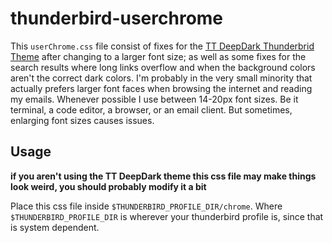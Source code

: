 # thunderbird-userchrome
This `userChrome.css` file consist of fixes for the [TT DeepDark Thunderbrid Theme](https://addons.thunderbird.net/en-US/thunderbird/addon/tt-deepdark/) after changing to a larger font size; as well as some fixes for the search results where long links overflow and when the background colors aren't the correct dark colors. I'm probably in the very small minority that actually prefers larger font faces when browsing the internet and reading my emails. Whenever possible I use between 14-20px font sizes. Be it terminal, a code editor, a browser, or an email client. But sometimes, enlarging font sizes causes issues. 

## Usage
**if you aren't using the TT DeepDark theme this css file may make things look weird, you should probably modify it a bit**

Place this css file inside `$THUNDERBIRD_PROFILE_DIR/chrome`. Where `$THUNDERBIRD_PROFILE_DIR` is wherever your thunderbird profile is, since that is system dependent.
